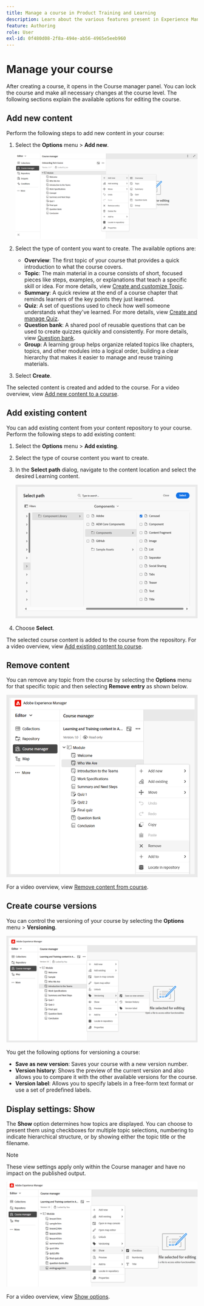 ```yaml
---
title: Manage a course in Product Training and Learning
description: Learn about the various features present in Experience Manager Guides that allow you to manage your course efficiently.
feature: Authoring
role: User
exl-id: 0f480d08-2f8a-494e-ab56-4965e5eeb960
---
```

# Manage your course  

After creating a course, it opens in the Course manager panel. You can lock the course and make all necessary changes at the course level. The following sections explain the available options for editing the course. 

## Add new content

Perform the following steps to add new content in your course: 

1. Select the **Options** menu > **Add new**.  
    
    ![](assets/learning-course-content.png)
2. Select the type of content you want to create. The available options are:  
    - **Overview**: The first topic of your course that provides a quick introduction to what the course covers.
    - **Topic**: The main material in a course consists of short, focused pieces like steps, examples, or explanations that teach a specific skill or idea. For more details, view [Create and customize Topic](./create-content.md). 
    - **Summary**: A quick review at the end of a course chapter that reminds learners of the key points they just learned.    
    - **Quiz**: A set of questions used to check how well someone understands what they've learned. For more details, view [Create and manage Quiz](./create-quiz.md). 
    - **Question bank**: A shared pool of reusable questions that can be used to create quizzes quickly and consistently. For more details, view [Question bank](./create-qb.md). 
    - **Group**: A learning group helps organize related topics like chapters, topics, and other modules into a logical order, building a clear hierarchy that makes it easier to manage and reuse training materials.     
3. Select **Create**. 

The selected content is created and added to the course. For a video overview, view [Add new content to a course](https://video.tv.adobe.com/v/3469537/aem-guides-learning-content?quality=12&learn=on).

## Add existing content

You can add existing content from your content repository to your course. Perform the following steps to add existing content: 

1. Select the **Options** menu > **Add existing**.  
2. Select the type of course content you want to create.  
3. In the **Select path** dialog, navigate to the content location and select the desired Learning content. 

    ![](assets/add-existing-learning-content.png)
4. Choose **Select**. 

The selected course content is added to the course from the repository. For a video overview, view [Add existing content to course](https://video.tv.adobe.com/v/3469537/aem-guides-learning-content?quality=12&learn=on).

## Remove content 

You can remove any topic from the course by selecting the **Options** menu for that specific topic and then selecting **Remove entry** as shown below.

![](assets/remove-learning-content.png)

For a video overview, view [Remove content from course](https://video.tv.adobe.com/v/3475210/learning-content-aem-guides).

## Create course versions 

You can control the versioning of your course by selecting the **Options** menu > **Versioning**.  

![](assets/course-versioning.png)

You get the following options for versioning a course: 

- **Save as new version**: Saves your course with a new version number. 
- **Version history**: Shows the preview of the current version and also allows you to compare it with the other available versions for the course. 
- **Version label**: Allows you to specify labels in a free-form text format or use a set of predefined labels.

## Display settings: Show 

The **Show** option determines how topics are displayed. You can choose to present them using checkboxes for multiple topic selections, numbering to indicate hierarchical structure, or by showing either the topic title or the filename. 

>[!NOTE]
>
> These view settings apply only within the Course manager and have no impact on the published output. 

![](assets/course-display-settings.png)

For a video overview, view [Show options](https://video.tv.adobe.com/v/3475210/learning-content-aem-guides).
